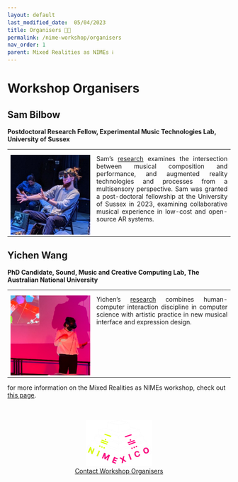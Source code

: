 ```yaml
---
layout: default
last_modified_date:  05/04/2023
title: Organisers 👋🏾
permalink: /nime-workshop/organisers
nav_order: 1
parent: Mixed Realities as NIMEs ℹ️ 
---
```

<style>
  /* Remove table borders*/
  td, th {
    border: none!important;
  }
  /* Attempt to fix up table widths */
  .table-wrapper{
    max-width: 100%;
    margin: 0 auto;
  }  
  table {
    border-collapse: collapse;
  }
  tbody{
    width:max-content;
  }
  /* Fix image column width */
  table td:nth-child(1),
  table th:nth-child(1) {
    width: 180px;
  }

  /* Remove header row */
  table thead {
  display: none;
  }
  /* Fix uneven padding as a result of removing table header */
   tbody tr td{
   padding-top: 12px;
  }
  /* Fix padding around images */
  td img{
    vertical-align: middle;
  }
  /* Align text in second column to top */
  tr td:nth-child(2){
    text-align: justify;
    vertical-align: top;
  }

</style>

# Workshop Organisers

## Sam Bilbow
**Postdoctoral Research Fellow, Experimental Music Technologies Lab, University of Sussex**

|                                  |   |
|:--------------------------------:|--|
| ![](../../assets/images/sam.png) | Sam’s [research](https://sambilbow.com/) examines the intersection between musical composition and performance, and augmented reality technologies and processes from a multisensory perspective. Sam was granted a post-doctoral fellowship at the University of Sussex in 2023, examining collaborative musical experience in low-cost and open-source AR systems.  |

## Yichen Wang
**PhD Candidate, Sound, Music and Creative Computing Lab, The Australian National University**

|                                  |   |
|:--------------------------------:|--|
| ![](../../assets/images/yichen.png) | Yichen’s [research](https://yichenwangs.github.io/) combines human-computer interaction discipline in computer science with artistic practice in new musical interface and expression design.  |


for more information on the Mixed Realities as NIMEs workshop, check out [this page](../nime-workshop/).

<br>
<br>

<!-- Remove link underline on image -->
<style>
    #img-a{
        background-image: none;
    }
</style>

<div align="center">
  <a id="img-a" href="https://www.nime2023.org/"><img src="../../assets/images/nimexico.png" width="150px"></a>
  <br>
  <a href="mailto:s.bilbow@sussex.ac.uk,yichen.wang@anu.edu.au>">Contact Workshop Organisers</a>
</div>